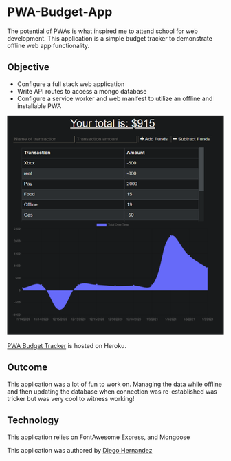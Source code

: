 # PWA-Budget-App

The potential of PWAs is what inspired me to attend school for web development. This application is a simple budget tracker to demonstrate offline web app functionality.

## Objective

- Configure a full stack web application
- Write API routes to access a mongo database
- Configure a service worker and web manifest to utilize an offline and installable PWA

![PWA Budget Tracker](./public/assets/readme.png)

[PWA Budget Tracker](https://budget-pwaa.herokuapp.com/) is hosted on Heroku.

## Outcome

This application was a lot of fun to work on. Managing the data while offline and then updating the database when connection was re-established was tricker but was very cool to witness working!

## Technology

This application relies on FontAwesome Express, and Mongoose

This application was authored by [Diego Hernandez](https://github.com/Diegopie)
